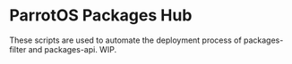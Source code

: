 # ParrotOS Packages Hub

These scripts are used to automate the deployment process of packages-filter and packages-api. WIP.